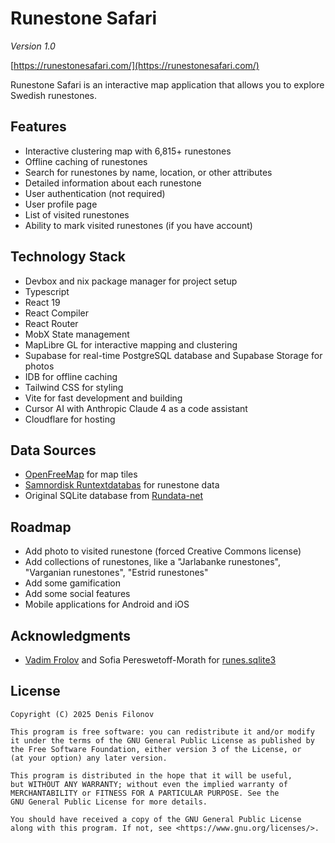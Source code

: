 # Runestone Safari

_Version 1.0_

[https://runestonesafari.com/](https://runestonesafari.com/)

Runestone Safari is an interactive map application that allows you to explore Swedish runestones.

## Features

- Interactive clustering map with 6,815+ runestones
- Offline caching of runestones
- Search for runestones by name, location, or other attributes
- Detailed information about each runestone
- User authentication (not required)
- User profile page
- List of visited runestones
- Ability to mark visited runestones (if you have account)

## Technology Stack

- Devbox and nix package manager for project setup
- Typescript
- React 19
- React Compiler
- React Router
- MobX State management
- MapLibre GL for interactive mapping and clustering
- Supabase for real-time PostgreSQL database and Supabase Storage for photos
- IDB for offline caching
- Tailwind CSS for styling
- Vite for fast development and building
- Cursor AI with Anthropic Claude 4 as a code assistant
- Cloudflare for hosting

## Data Sources

- [OpenFreeMap](https://openfreemap.org/) for map tiles
- [Samnordisk Runtextdatabas](https://www.uu.se/institution/nordiska/forskning/projekt/samnordisk-runtextdatabas) for runestone data
- Original SQLite database from [Rundata-net](https://www.rundata.info/)

## Roadmap

- Add photo to visited runestone (forced Creative Commons license)
- Add collections of runestones, like a "Jarlabanke runestones", "Varganian runestones", "Estrid runestones"
- Add some gamification
- Add some social features
- Mobile applications for Android and iOS

## Acknowledgments

- [Vadim Frolov](https://github.com/fralik) and Sofia Pereswetoff-Morath for [runes.sqlite3](https://github.com/fralik/rundata-net/blob/master/rundatanet/static/runes/runes.sqlite3)

## License

```
Copyright (C) 2025 Denis Filonov

This program is free software: you can redistribute it and/or modify
it under the terms of the GNU General Public License as published by
the Free Software Foundation, either version 3 of the License, or
(at your option) any later version.

This program is distributed in the hope that it will be useful,
but WITHOUT ANY WARRANTY; without even the implied warranty of
MERCHANTABILITY or FITNESS FOR A PARTICULAR PURPOSE. See the
GNU General Public License for more details.

You should have received a copy of the GNU General Public License
along with this program. If not, see <https://www.gnu.org/licenses/>.
```
